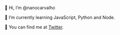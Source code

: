 :wave: Hi, I’m @nanocarvalho

:seedling: I’m currently learning JavaScript, Python and Node.

:fox_face: You can find me at [Twitter](https://twitter.com/Nanocarvalho_).

